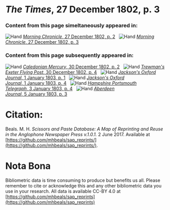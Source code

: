 # *The Times*, 27 December 1802, p. 3  
  
### Content from this page simeltaneously appeared in:  
![Hand](http://scissorsandpaste.net/wp-content/uploads/2017/06/smallhandpointer.png) [*Morning Chronicle*, 27 December 1802, p. 2](https://mhbeals.github.io/sap_html/Morning-Chronicle/Morning-Chronicle-27-December-1802-p-2)  
![Hand](http://scissorsandpaste.net/wp-content/uploads/2017/06/smallhandpointer.png) [*Morning Chronicle*, 27 December 1802, p. 3](https://mhbeals.github.io/sap_html/Morning-Chronicle/Morning-Chronicle-27-December-1802-p-3)  
  
### Content from this page subsequently appeared in:  
![Hand](http://scissorsandpaste.net/wp-content/uploads/2017/06/smallhandpointer.png) [*Caledonian Mercury*, 30 December 1802, p. 2](https://mhbeals.github.io/sap_html/Caledonian-Mercury/Caledonian-Mercury-30-December-1802-p-2)  
![Hand](http://scissorsandpaste.net/wp-content/uploads/2017/06/smallhandpointer.png) [*Trewman's Exeter Flying Post*, 30 December 1802, p. 4](https://mhbeals.github.io/sap_html/Trewman's-Exeter-Flying-Post/Trewman's-Exeter-Flying-Post-30-December-1802-p-4)  
![Hand](http://scissorsandpaste.net/wp-content/uploads/2017/06/smallhandpointer.png) [*Jackson's Oxford Journal*, 1 January 1803, p. 1](https://mhbeals.github.io/sap_html/Jackson's-Oxford-Journal/Jackson's-Oxford-Journal-1-January-1803-p-1)  
![Hand](http://scissorsandpaste.net/wp-content/uploads/2017/06/smallhandpointer.png) [*Jackson's Oxford Journal*, 1 January 1803, p. 4](https://mhbeals.github.io/sap_html/Jackson's-Oxford-Journal/Jackson's-Oxford-Journal-1-January-1803-p-4)  
![Hand](http://scissorsandpaste.net/wp-content/uploads/2017/06/smallhandpointer.png) [*Hampshire Portsmouth Telegraph*, 3 January 1803, p. 4](https://mhbeals.github.io/sap_html/Hampshire-Portsmouth-Telegraph/Hampshire-Portsmouth-Telegraph-3-January-1803-p-4)  
![Hand](http://scissorsandpaste.net/wp-content/uploads/2017/06/smallhandpointer.png) [*Aberdeen Journal*, 5 January 1803, p. 3](https://mhbeals.github.io/sap_html/Aberdeen-Journal/Aberdeen-Journal-5-January-1803-p-3)  


# Citation: 

Beals. M. H. *Scissors and Paste Database: A Map of Reprinting and Reuse in the Anglophone Newspaper Press v.1.0.1.* 2 June 2017. Available at [https://github.com/mhbeals/sap_reprints/](https://github.com/mhbeals/sap_reprints/). 

# Nota Bona

Bibliometric data is time consuming to produce but benefits us all. Please remember to cite or acknowledge this and any other bibliometric data you use in your research. All data is available CC-BY 4.0 at [https://github.com/mhbeals/sap_reprints](https://github.com/mhbeals/sap_reprints)